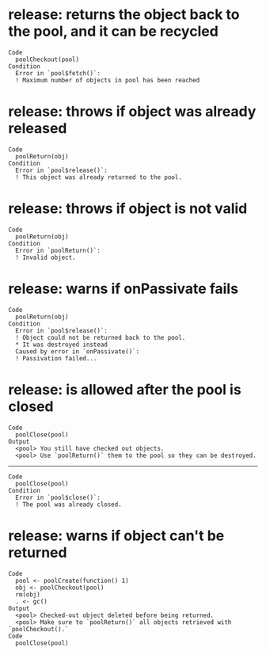 # release: returns the object back to the pool, and it can be recycled

    Code
      poolCheckout(pool)
    Condition
      Error in `pool$fetch()`:
      ! Maximum number of objects in pool has been reached

# release: throws if object was already released

    Code
      poolReturn(obj)
    Condition
      Error in `pool$release()`:
      ! This object was already returned to the pool.

# release: throws if object is not valid

    Code
      poolReturn(obj)
    Condition
      Error in `poolReturn()`:
      ! Invalid object.

# release: warns if onPassivate fails

    Code
      poolReturn(obj)
    Condition
      Error in `pool$release()`:
      ! Object could not be returned back to the pool.
      * It was destroyed instead
      Caused by error in `onPassivate()`:
      ! Passivation failed...

# release: is allowed after the pool is closed

    Code
      poolClose(pool)
    Output
      <pool> You still have checked out objects.
      <pool> Use `poolReturn()` them to the pool so they can be destroyed.

---

    Code
      poolClose(pool)
    Condition
      Error in `pool$close()`:
      ! The pool was already closed.

# release: warns if object can't be returned

    Code
      pool <- poolCreate(function() 1)
      obj <- poolCheckout(pool)
      rm(obj)
      . <- gc()
    Output
      <pool> Checked-out object deleted before being returned.
      <pool> Make sure to `poolReturn()` all objects retrieved with `poolCheckout().`
    Code
      poolClose(pool)

